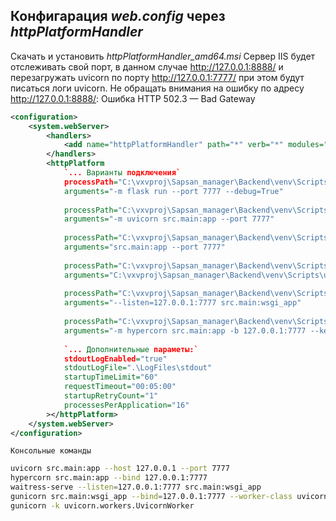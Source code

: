 
## Конфигарация ***web.config*** через ***httpPlatformHandler***
Скачать и установить *httpPlatformHandler_amd64.msi*
Сервер IIS будет отслеживать свой порт, в данном случае http://127.0.0.1:8888/ и перезагружать uvicorn по порту http://127.0.0.1:7777/ при этом будут писаться логи uvicorn.
Не обращать внимания на ошибку по адресу http://127.0.0.1:8888/: Ошибка HTTP 502.3 — Bad Gateway

```xml
<configuration>
    <system.webServer>
        <handlers>
            <add name="httpPlatformHandler" path="*" verb="*" modules="httpPlatformHandler" resourceType="Unspecified" requireAccess="Script" />
        </handlers>
        <httpPlatform
            `... Варианты подключения`
            processPath="C:\vxvproj\Sapsan_manager\Backend\venv\Scripts\python.exe" 
            arguments="-m flask run --port 7777 --debug=True"
            
            processPath="C:\vxvproj\Sapsan_manager\Backend\venv\Scripts\python.exe" 
            arguments="-m uvicorn src.main:app --port 7777"
            
            processPath="C:\vxvproj\Sapsan_manager\Backend\venv\Scripts\uvicorn.exe" 
            arguments="src.main:app --port 7777"
            
            processPath="C:\vxvproj\Sapsan_manager\Backend\venv\Scripts\python.exe" 
            arguments="C:\vxvproj\Sapsan_manager\Backend\venv\Scripts\uvicorn.exe src.main:app --port 7777"
            
            processPath="C:\vxvproj\Sapsan_manager\Backend\venv\Scripts\waitress-serve.exe" 
            arguments="--listen=127.0.0.1:7777 src.main:wsgi_app"
            
            processPath="C:\vxvproj\Sapsan_manager\Backend\venv\Scripts\python.exe" 
            arguments="-m hypercorn src.main:app -b 127.0.0.1:7777 --keep-alive 5 --worker-class asyncio --workers 4"
            
            `... Дополнительные параметы:`
            stdoutLogEnabled="true" 
            stdoutLogFile=".\LogFiles\stdout" 
            startupTimeLimit="60"
            requestTimeout="00:05:00" 
            startupRetryCount="1"
            processesPerApplication="16"            
        ></httpPlatform>
    </system.webServer>
</configuration>
```

`Консольные команды`
```bash
uvicorn src.main:app --host 127.0.0.1 --port 7777
hypercorn src.main:app --bind 127.0.0.1:7777
waitress-serve --listen=127.0.0.1:7777 src.main:wsgi_app
gunicorn src.main:wsgi_app --bind=127.0.0.1:7777 --worker-class uvicorn.workers.UvicornWorker
gunicorn -k uvicorn.workers.UvicornWorker
```

<!-- <?xml version="1.0" encoding="utf-8"?> -->
<configuration>
    <system.webServer>
        <handlers>
            <add name="httpPlatformHandler" path="*" verb="*" modules="httpPlatformHandler" resourceType="Unspecified" />
        </handlers>
        <httpPlatform 
                    processPath="C:\nmol\hpt-api\venv\Scripts\python.exe"
                    arguments="-m hypercorn app.main:app -b 127.0.0.1:%HTTP_PLATFORM_PORT% --keep-alive 5 --worker-class asyncio --workers 4"
                    stdoutLogEnabled="true" 
                    stdoutLogFile="C:\nmol\hpt-api\logs\python-stdout.log" 
                    startupTimeLimit="120" 
                    requestTimeout="00:05:00" 
                    startupRetryCount="3"
					processesPerApplication="5">
            <environmentVariables>
                <environmentVariable name="PORT" value="%HTTP_PLATFORM_PORT%" />
            </environmentVariables>
        </httpPlatform>
    </system.webServer>
</configuration>

